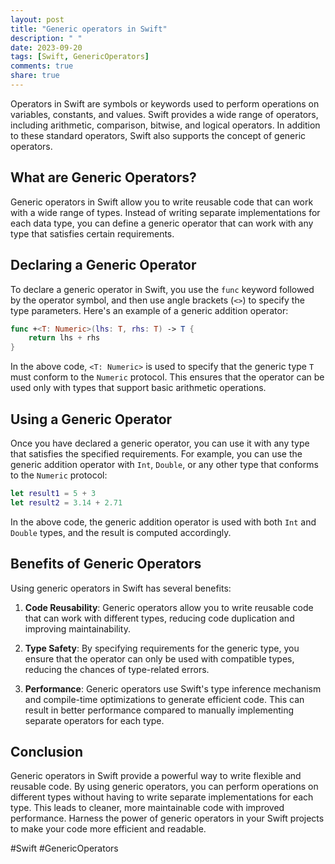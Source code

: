 ```yaml
---
layout: post
title: "Generic operators in Swift"
description: " "
date: 2023-09-20
tags: [Swift, GenericOperators]
comments: true
share: true
---
```


Operators in Swift are symbols or keywords used to perform operations on variables, constants, and values. Swift provides a wide range of operators, including arithmetic, comparison, bitwise, and logical operators. In addition to these standard operators, Swift also supports the concept of generic operators.

## What are Generic Operators?

Generic operators in Swift allow you to write reusable code that can work with a wide range of types. Instead of writing separate implementations for each data type, you can define a generic operator that can work with any type that satisfies certain requirements.

## Declaring a Generic Operator

To declare a generic operator in Swift, you use the `func` keyword followed by the operator symbol, and then use angle brackets (`<>`) to specify the type parameters. Here's an example of a generic addition operator:

```swift
func +<T: Numeric>(lhs: T, rhs: T) -> T {
    return lhs + rhs
}
```

In the above code, `<T: Numeric>` is used to specify that the generic type `T` must conform to the `Numeric` protocol. This ensures that the operator can be used only with types that support basic arithmetic operations.

## Using a Generic Operator

Once you have declared a generic operator, you can use it with any type that satisfies the specified requirements. For example, you can use the generic addition operator with `Int`, `Double`, or any other type that conforms to the `Numeric` protocol:

```swift
let result1 = 5 + 3
let result2 = 3.14 + 2.71
```

In the above code, the generic addition operator is used with both `Int` and `Double` types, and the result is computed accordingly.

## Benefits of Generic Operators

Using generic operators in Swift has several benefits:

1. **Code Reusability**: Generic operators allow you to write reusable code that can work with different types, reducing code duplication and improving maintainability.

2. **Type Safety**: By specifying requirements for the generic type, you ensure that the operator can only be used with compatible types, reducing the chances of type-related errors.

3. **Performance**: Generic operators use Swift's type inference mechanism and compile-time optimizations to generate efficient code. This can result in better performance compared to manually implementing separate operators for each type.

## Conclusion

Generic operators in Swift provide a powerful way to write flexible and reusable code. By using generic operators, you can perform operations on different types without having to write separate implementations for each type. This leads to cleaner, more maintainable code with improved performance. Harness the power of generic operators in your Swift projects to make your code more efficient and readable.

#Swift #GenericOperators
